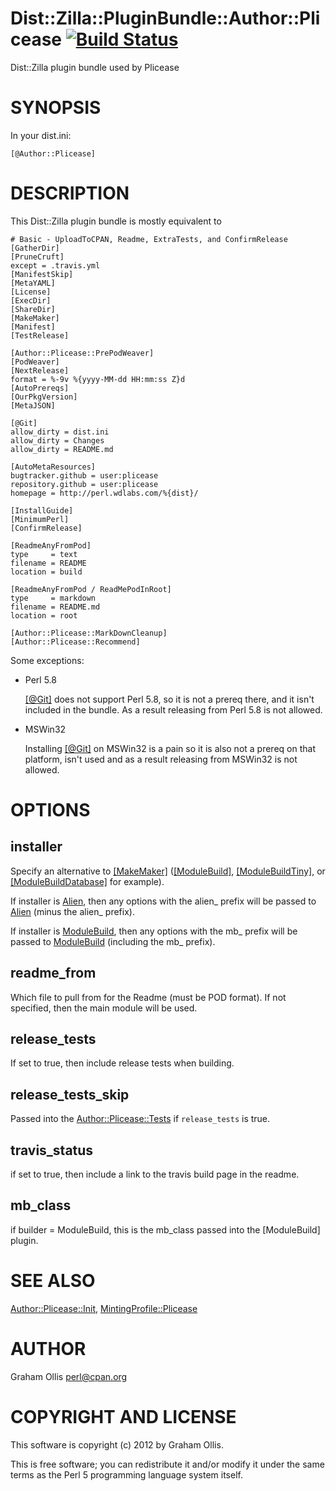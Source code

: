 # Dist::Zilla::PluginBundle::Author::Plicease [![Build Status](https://secure.travis-ci.org/plicease/Dist-Zilla-PluginBundle-Author-Plicease.png)](http://travis-ci.org/plicease/Dist-Zilla-PluginBundle-Author-Plicease)

Dist::Zilla plugin bundle used by Plicease

# SYNOPSIS

In your dist.ini:

    [@Author::Plicease]

# DESCRIPTION

This Dist::Zilla plugin bundle is mostly equivalent to

    # Basic - UploadToCPAN, Readme, ExtraTests, and ConfirmRelease
    [GatherDir]
    [PruneCruft]
    except = .travis.yml
    [ManifestSkip]
    [MetaYAML]
    [License]
    [ExecDir]
    [ShareDir]
    [MakeMaker]
    [Manifest]
    [TestRelease]
    
    [Author::Plicease::PrePodWeaver]
    [PodWeaver]
    [NextRelease]
    format = %-9v %{yyyy-MM-dd HH:mm:ss Z}d
    [AutoPrereqs]
    [OurPkgVersion]
    [MetaJSON]
    
    [@Git]
    allow_dirty = dist.ini
    allow_dirty = Changes
    allow_dirty = README.md
    
    [AutoMetaResources]
    bugtracker.github = user:plicease
    repository.github = user:plicease
    homepage = http://perl.wdlabs.com/%{dist}/
    
    [InstallGuide]
    [MinimumPerl]
    [ConfirmRelease] 
    
    [ReadmeAnyFromPod]
    type     = text
    filename = README
    location = build
    
    [ReadmeAnyFromPod / ReadMePodInRoot]
    type     = markdown
    filename = README.md
    location = root
    
    [Author::Plicease::MarkDownCleanup]
    [Author::Plicease::Recommend]

Some exceptions:

- Perl 5.8

    [[@Git]](https://metacpan.org/pod/Dist::Zilla::PluginBundle::Git) does not support Perl 5.8, so it
    is not a prereq there, and it isn't included in the bundle.  As a result
    releasing from Perl 5.8 is not allowed.

- MSWin32

    Installing [[@Git]](https://metacpan.org/pod/Dist::Zilla::PluginBundle::Git) on MSWin32 is a pain
    so it is also not a prereq on that platform, isn't used and as a result
    releasing from MSWin32 is not allowed.

# OPTIONS

## installer

Specify an alternative to [[MakeMaker]](https://metacpan.org/pod/Dist::Zilla::Plugin::MakeMaker)
([[ModuleBuild]](https://metacpan.org/pod/Dist::Zilla::Plugin::ModuleBuild),
[[ModuleBuildTiny]](https://metacpan.org/pod/Dist::Zilla::Plugin::ModuleBuildTiny), or
[[ModuleBuildDatabase]](https://metacpan.org/pod/Dist::Zilla::Plugin::ModuleBuildDatabase) for example).

If installer is [Alien](https://metacpan.org/pod/Dist::Zilla::Plugin::Alien), then any options 
with the alien\_ prefix will be passed to [Alien](https://metacpan.org/pod/Dist::Zilla::Plugin::Alien)
(minus the alien\_ prefix).

If installer is [ModuleBuild](https://metacpan.org/pod/Dist::Zilla::Plugin::ModuleBuild), then any
options with the mb\_ prefix will be passed to [ModuleBuild](https://metacpan.org/pod/Dist::Zilla::Plugin::ModuleBuild)
(including the mb\_ prefix).

## readme\_from

Which file to pull from for the Readme (must be POD format).  If not 
specified, then the main module will be used.

## release\_tests

If set to true, then include release tests when building.

## release\_tests\_skip

Passed into the [Author::Plicease::Tests](https://metacpan.org/pod/Dist::Zilla::Plugin::Author::Plicease::Tests)
if `release_tests` is true.

## travis\_status

if set to true, then include a link to the travis build page in the readme.

## mb\_class

if builder = ModuleBuild, this is the mb\_class passed into the \[ModuleBuild\]
plugin.

# SEE ALSO

[Author::Plicease::Init](https://metacpan.org/pod/Dist::Zilla::Plugin::Author::Plicease::Init),
[MintingProfile::Plicease](https://metacpan.org/pod/Dist::Zilla::MintingProfile::Author::Plicease)

# AUTHOR

Graham Ollis <perl@cpan.org>

# COPYRIGHT AND LICENSE

This software is copyright (c) 2012 by Graham Ollis.

This is free software; you can redistribute it and/or modify it under
the same terms as the Perl 5 programming language system itself.
